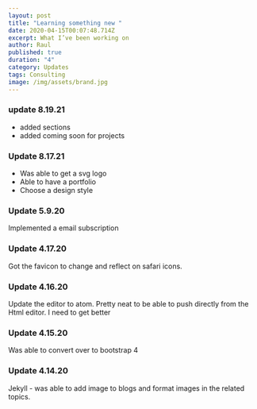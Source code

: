 ```yaml
---
layout: post
title: "Learning something new "
date: 2020-04-15T00:07:48.714Z
excerpt: What I’ve been working on
author: Raul
published: true
duration: "4"
category: Updates
tags: Consulting
image: /img/assets/brand.jpg
---
```

### update 8.19.21

* added sections
* added coming soon for projects

### Update 8.17.21

* Was able to get a svg logo
* Able to have a portfolio
* Choose a design style

### Update 5.9.20

Implemented a email subscription

### Update 4.17.20

Got the favicon to change and reflect on safari icons.

### Update 4.16.20

Update the editor to atom. Pretty neat to be able to push directly from the Html editor. I need to get better

### Update 4.15.20

Was able to convert over to bootstrap 4

### Update 4.14.20

Jekyll - was able to add image to blogs and format images in the related topics.
